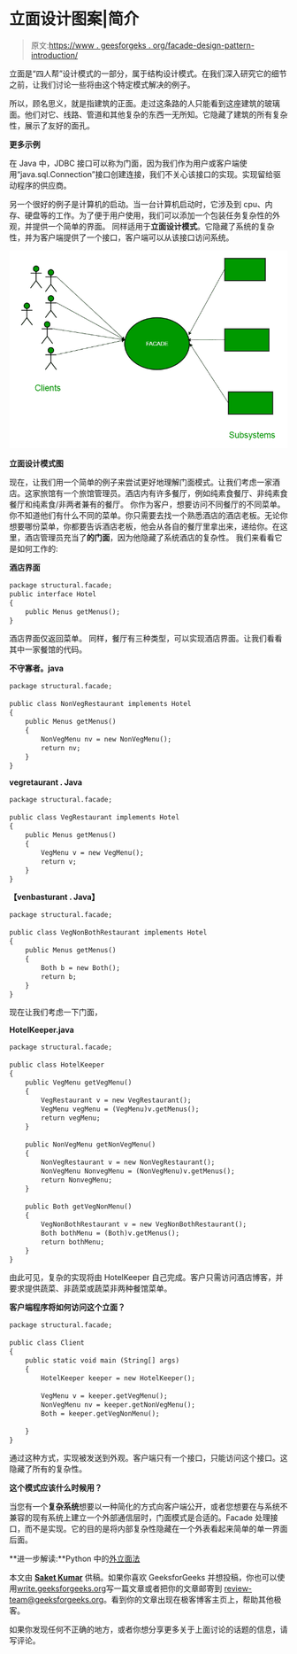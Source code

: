 # 立面设计图案|简介

> 原文:[https://www . geesforgeks . org/facade-design-pattern-introduction/](https://www.geeksforgeeks.org/facade-design-pattern-introduction/)

立面是“四人帮”设计模式的一部分，属于结构设计模式。在我们深入研究它的细节之前，让我们讨论一些将由这个特定模式解决的例子。

所以，顾名思义，就是指建筑的正面。走过这条路的人只能看到这座建筑的玻璃面。他们对它、线路、管道和其他复杂的东西一无所知。它隐藏了建筑的所有复杂性，展示了友好的面孔。

**更多示例**

在 Java 中，JDBC 接口可以称为门面，因为我们作为用户或客户端使用“java.sql.Connection”接口创建连接，我们不关心该接口的实现。实现留给驱动程序的供应商。

另一个很好的例子是计算机的启动。当一台计算机启动时，它涉及到 cpu、内存、硬盘等的工作。为了便于用户使用，我们可以添加一个包装任务复杂性的外观，并提供一个简单的界面。
同样适用于**立面设计模式**。它隐藏了系统的复杂性，并为客户端提供了一个接口，客户端可以从该接口访问系统。

[![](img/fc41bbe904a098a67b57a267867037ca.png)](https://media.geeksforgeeks.org/wp-content/uploads/facadeA.png)

**立面设计模式图**

现在，让我们用一个简单的例子来尝试更好地理解门面模式。让我们考虑一家酒店。这家旅馆有一个旅馆管理员。酒店内有许多餐厅，例如纯素食餐厅、非纯素食餐厅和纯素食/非两者兼有的餐厅。
你作为客户，想要访问不同餐厅的不同菜单。你不知道他们有什么不同的菜单。你只需要去找一个熟悉酒店的酒店老板。无论你想要哪份菜单，你都要告诉酒店老板，他会从各自的餐厅里拿出来，递给你。在这里，酒店管理员充当了**的门面**，因为他隐藏了系统酒店的复杂性。
我们来看看它是如何工作的:

**酒店界面**

```
package structural.facade;
public interface Hotel
{
    public Menus getMenus();
}
```

酒店界面仅返回菜单。
同样，餐厅有三种类型，可以实现酒店界面。让我们看看其中一家餐馆的代码。

**不守寡者。java**

```
package structural.facade;

public class NonVegRestaurant implements Hotel
{
    public Menus getMenus()
    {
        NonVegMenu nv = new NonVegMenu();
        return nv;
    }
}
```

**vegretaurant . Java**

```
package structural.facade;

public class VegRestaurant implements Hotel
{
    public Menus getMenus()
    {
        VegMenu v = new VegMenu();
        return v;
    }
}
```

**【venbasturant . Java】**

```
package structural.facade;

public class VegNonBothRestaurant implements Hotel
{
    public Menus getMenus()
    {
        Both b = new Both();
        return b;
    }
}
```

现在让我们考虑一下门面，

**HotelKeeper.java**

```
package structural.facade;

public class HotelKeeper
{
    public VegMenu getVegMenu()
    {
        VegRestaurant v = new VegRestaurant();
        VegMenu vegMenu = (VegMenu)v.getMenus();
        return vegMenu;
    }

    public NonVegMenu getNonVegMenu()
    {
        NonVegRestaurant v = new NonVegRestaurant();
        NonVegMenu NonvegMenu = (NonVegMenu)v.getMenus();
        return NonvegMenu;
    }

    public Both getVegNonMenu()
    {
        VegNonBothRestaurant v = new VegNonBothRestaurant();
        Both bothMenu = (Both)v.getMenus();
        return bothMenu;
    }    
}
```

由此可见，复杂的实现将由 HotelKeeper 自己完成。客户只需访问酒店博客，并要求提供蔬菜、非蔬菜或蔬菜非两种餐馆菜单。

**客户端程序将如何访问这个立面？**

```
package structural.facade;

public class Client
{
    public static void main (String[] args)
    {
        HotelKeeper keeper = new HotelKeeper();

        VegMenu v = keeper.getVegMenu();
        NonVegMenu nv = keeper.getNonVegMenu();
        Both = keeper.getVegNonMenu();

    }
}
```

通过这种方式，实现被发送到外观。客户端只有一个接口，只能访问这个接口。这隐藏了所有的复杂性。

**这个模式应该什么时候用？**

当您有一个**复杂系统**想要以一种简化的方式向客户端公开，或者您想要在与系统不兼容的现有系统上建立一个外部通信层时，门面模式是合适的。Facade 处理接口，而不是实现。它的目的是将内部复杂性隐藏在一个外表看起来简单的单一界面后面。

**进一步解读:**Python 中的[外立面法](https://www.geeksforgeeks.org/facade-method-python-design-patterns/)

本文由 **[Saket Kumar](https://www.linkedin.com/in/saketkumar95/)** 供稿。如果你喜欢 GeeksforGeeks 并想投稿，你也可以使用[write.geeksforgeeks.org](https://write.geeksforgeeks.org)写一篇文章或者把你的文章邮寄到 review-team@geeksforgeeks.org。看到你的文章出现在极客博客主页上，帮助其他极客。

如果你发现任何不正确的地方，或者你想分享更多关于上面讨论的话题的信息，请写评论。